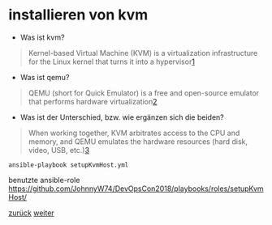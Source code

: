 installieren von kvm
===

* Was ist kvm?

> Kernel-based Virtual Machine (KVM) is a virtualization infrastructure for the Linux kernel that turns it into a hypervisor[1]

* Was ist qemu?

> QEMU (short for Quick Emulator) is a free and open-source emulator that performs hardware virtualization[2]

* Was ist der Unterschied, bzw. wie ergänzen sich die beiden?

>When working together, KVM arbitrates access to the CPU and memory, and QEMU emulates the hardware resources (hard disk, video, USB, etc.)[3]

```ansible-playbook setupKvmHost.yml```

benutzte ansible-role https://github.com/JohnnyW74/DevOpsCon2018/playbooks/roles/setupKvmHost/

[1]: https://en.wikipedia.org/wiki/Kernel-based_Virtual_Machine
[2]: https://en.wikipedia.org/wiki/QEMU
[3]: https://serverfault.com/questions/208693/difference-between-kvm-and-qemu

[zurück](https://github.com/JohnnyW74/DevOpsCon2018/blob/master/doc/03-install-ansible.md) [weiter](https://github.com/JohnnyW74/DevOpsCon2018/blob/master/doc/05-download-node-image.md)

